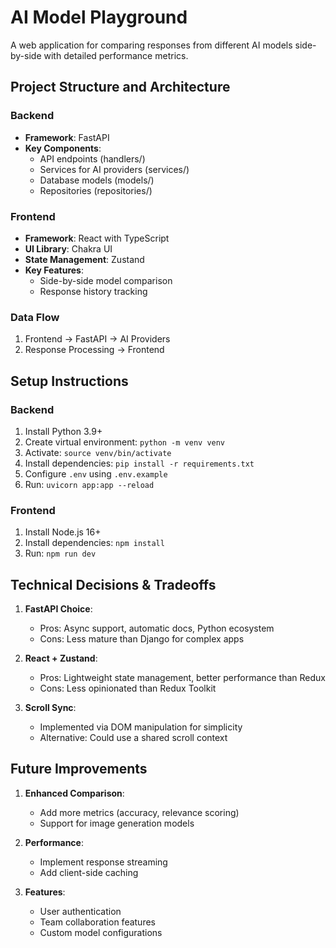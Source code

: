 
# AI Model Playground

A web application for comparing responses from different AI models side-by-side with detailed performance metrics.

## Project Structure and Architecture

### Backend
- **Framework**: FastAPI
- **Key Components**:
  - API endpoints (handlers/)
  - Services for AI providers (services/)
  - Database models (models/)
  - Repositories (repositories/)

### Frontend
- **Framework**: React with TypeScript
- **UI Library**: Chakra UI
- **State Management**: Zustand
- **Key Features**:
  - Side-by-side model comparison
  - Response history tracking

### Data Flow
1. Frontend → FastAPI → AI Providers
2. Response Processing → Frontend

## Setup Instructions

### Backend
1. Install Python 3.9+
2. Create virtual environment: `python -m venv venv`
3. Activate: `source venv/bin/activate`
4. Install dependencies: `pip install -r requirements.txt`
5. Configure `.env` using `.env.example`
6. Run: `uvicorn app:app --reload`

### Frontend
1. Install Node.js 16+
2. Install dependencies: `npm install`
3. Run: `npm run dev`

## Technical Decisions & Tradeoffs

1. **FastAPI Choice**:
   - Pros: Async support, automatic docs, Python ecosystem
   - Cons: Less mature than Django for complex apps

2. **React + Zustand**:
   - Pros: Lightweight state management, better performance than Redux
   - Cons: Less opinionated than Redux Toolkit

3. **Scroll Sync**:
   - Implemented via DOM manipulation for simplicity
   - Alternative: Could use a shared scroll context

## Future Improvements

1. **Enhanced Comparison**:
   - Add more metrics (accuracy, relevance scoring)
   - Support for image generation models

2. **Performance**:
   - Implement response streaming
   - Add client-side caching

3. **Features**:
   - User authentication
   - Team collaboration features
   - Custom model configurations